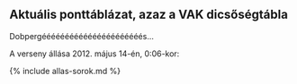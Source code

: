 ## Aktuális ponttáblázat, azaz a VAK dicsőségtábla

Dobpergéééééééééééééééééééééés...

A verseny állása 2012. május 14-én, 0:06-kor:

{% include allas-sorok.md %}
